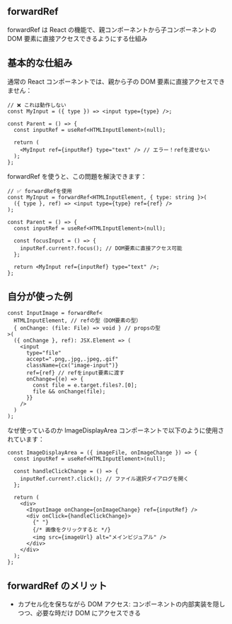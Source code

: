## forwardRef

forwardRef は React の機能で、親コンポーネントから子コンポーネントの DOM 要素に直接アクセスできるようにする仕組み

## 基本的な仕組み

通常の React コンポーネントでは、親から子の DOM 要素に直接アクセスできません：

```tsx
// ❌ これは動作しない
const MyInput = ({ type }) => <input type={type} />;

const Parent = () => {
  const inputRef = useRef<HTMLInputElement>(null);

  return (
    <MyInput ref={inputRef} type="text" /> // エラー！refを渡せない
  );
};
```

forwardRef を使うと、この問題を解決できます：

```tsx
// ✅ forwardRefを使用
const MyInput = forwardRef<HTMLInputElement, { type: string }>(
  ({ type }, ref) => <input type={type} ref={ref} />
);

const Parent = () => {
  const inputRef = useRef<HTMLInputElement>(null);

  const focusInput = () => {
    inputRef.current?.focus(); // DOM要素に直接アクセス可能
  };

  return <MyInput ref={inputRef} type="text" />;
};
```

## 自分が使った例

```tsx
const InputImage = forwardRef<
  HTMLInputElement, // refの型（DOM要素の型）
  { onChange: (file: File) => void } // propsの型
>(
  ({ onChange }, ref): JSX.Element => (
    <input
      type="file"
      accept=".png,.jpg,.jpeg,.gif"
      className={cx("image-input")}
      ref={ref} // refをinput要素に渡す
      onChange={(e) => {
        const file = e.target.files?.[0];
        file && onChange(file);
      }}
    />
  )
);
```

なぜ使っているのか
ImageDisplayArea コンポーネントで以下のように使用されています：

```tsx
const ImageDisplayArea = ({ imageFile, onImageChange }) => {
  const inputRef = useRef<HTMLInputElement>(null);

  const handleClickChange = () => {
    inputRef.current?.click(); // ファイル選択ダイアログを開く
  };

  return (
    <div>
      <InputImage onChange={onImageChange} ref={inputRef} />
      <div onClick={handleClickChange}>
        {" "}
        {/* 画像をクリックすると */}
        <img src={imageUrl} alt="メインビジュアル" />
      </div>
    </div>
  );
};
```

## forwardRef のメリット

- カプセル化を保ちながら DOM アクセス: コンポーネントの内部実装を隠しつつ、必要な時だけ DOM にアクセスできる
